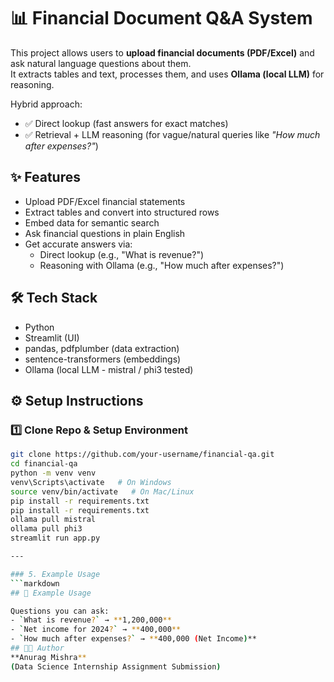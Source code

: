 # 📊 Financial Document Q&A System

This project allows users to **upload financial documents (PDF/Excel)** and ask natural language questions about them.  
It extracts tables and text, processes them, and uses **Ollama (local LLM)** for reasoning.  

Hybrid approach:
- ✅ Direct lookup (fast answers for exact matches)  
- ✅ Retrieval + LLM reasoning (for vague/natural queries like *"How much after expenses?"*)  

## ✨ Features
- Upload PDF/Excel financial statements  
- Extract tables and convert into structured rows  
- Embed data for semantic search  
- Ask financial questions in plain English  
- Get accurate answers via:
  - Direct lookup (e.g., "What is revenue?")
  - Reasoning with Ollama (e.g., "How much after expenses?")

## 🛠️ Tech Stack
- Python  
- Streamlit (UI)  
- pandas, pdfplumber (data extraction)  
- sentence-transformers (embeddings)  
- Ollama (local LLM - mistral / phi3 tested)  

## ⚙️ Setup Instructions

### 1️⃣ Clone Repo & Setup Environment
```bash
git clone https://github.com/your-username/financial-qa.git
cd financial-qa
python -m venv venv
venv\Scripts\activate   # On Windows
source venv/bin/activate   # On Mac/Linux
pip install -r requirements.txt
pip install -r requirements.txt
ollama pull mistral
ollama pull phi3
streamlit run app.py

---

### 5. Example Usage
```markdown
## 📂 Example Usage

Questions you can ask:
- `What is revenue?` → **1,200,000**  
- `Net income for 2024?` → **400,000**  
- `How much after expenses?` → **400,000 (Net Income)**  
## 👨‍💻 Author
**Anurag Mishra**  
(Data Science Internship Assignment Submission)
